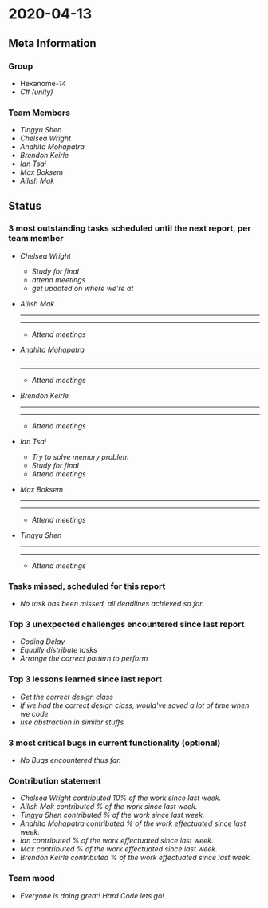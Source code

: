 # 2020-04-13

## Meta Information

### Group

 * Hexanome-*14*
 * *C# (unity)*

### Team Members

 * *Tingyu Shen*
 * *Chelsea Wright*
 * *Anahita Mohapatra*
 * *Brendon Keirle*
 * *Ian Tsai*
 * *Max Boksem*
 * *Ailish Mak*

## Status

### 3 most outstanding tasks scheduled until the next report, per team member

 * *Chelsea Wright*
   * *Study for final*
   * *attend meetings*
   * *get updated on where we're at*
   
   
 * *Ailish Mak*
   * **
   * **
   * *Attend meetings*
 
 
 * *Anahita Mohapatra*
   * **
   * **
   * *Attend meetings*
 
 * *Brendon Keirle*
   * **
   * **
   * *Attend meetings*
 
 
 * *Ian Tsai*
   * *Try to solve memory problem*
   * *Study for final*
   * *Attend meetings*


 * *Max Boksem*
   * **
   * **
   * *Attend meetings*
 
 
 * *Tingyu Shen*
   * **
   * **
   * *Attend meetings*



### Tasks missed, scheduled for this report

 * *No task has been missed, all deadlines achieved so far.*

### Top 3 unexpected challenges encountered since last report

 * *Coding Delay*
 * *Equally distribute tasks*
 * *Arrange the correct pattern to perform*
 

### Top 3 lessons learned since last report

   * *Get the correct design class*
   * *If we had the correct design class, would've saved a lot of time when we code*
   * *use abstraction in similar stuffs*

### 3 most critical bugs in current functionality (optional)

 * *No Bugs encountered thus far.*

### Contribution statement

 * *Chelsea Wright contributed 10% of the work since last week.*
 * *Ailish Mak contributed % of the work since last week.*
 * *Tingyu Shen contributed % of the work since last week.*
 * *Anahita Mohapatra contributed % of the work effectuated since last week.*
 * *Ian contributed % of the work effectuated since last week.*
 * *Max contributed % of the work effectuated since last week.*
 * *Brendon Keirle contributed % of the work effectuated since last week.*

### Team mood

 * *Everyone is doing great! Hard Code lets go!*

